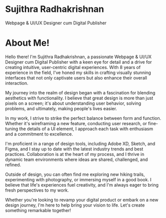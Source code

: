 # Sujithra Radhakrishnan
Webpage & UI/UX Designer cum Digital Publisher
# About Me!
Hello there! I'm Sujithra Radhakrishnan, a passionate Webpage & UI/UX Designer cum Digital Publisher with a keen eye for detail and a drive for creating intuitive, user-centric digital experiences. With 8 years of experience in the field, I've honed my skills in crafting visually stunning interfaces that not only captivate users but also enhance their overall interaction.

My journey into the realm of design began with a fascination for blending aesthetics with functionality. I believe that great design is more than just pixels on a screen; it's about understanding user behavior, solving problems, and ultimately, making people's lives easier.

In my work, I strive to strike the perfect balance between form and function. Whether it's wireframing a new feature, conducting user research, or fine-tuning the details of a UI element, I approach each task with enthusiasm and a commitment to excellence.

I'm proficient in a range of design tools, including Adobe XD, Sketch, and Figma, and I stay up to date with the latest industry trends and best practices. Collaboration is at the heart of my process, and I thrive in dynamic team environments where ideas are shared, challenged, and refined.

Outside of design, you can often find me exploring new hiking trails, experimenting with photography, or immersing myself in a good book. I believe that life's experiences fuel creativity, and I'm always eager to bring fresh perspectives to my work.

Whether you're looking to revamp your digital product or embark on a new design journey, I'm here to help bring your vision to life. Let's create something remarkable together!
